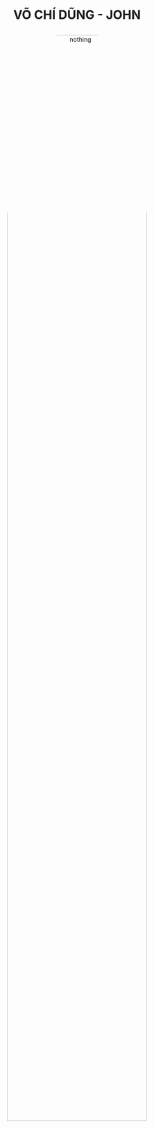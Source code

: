 <html>
<div align="center"">
    <h1>VÕ CHÍ DŨNG - JOHN</h1>
    <img
        width="80%"
        style="padding: 10px; border-radius: 40%;"
        src="https://www.planetware.com/wpimages/2020/02/france-in-pictures-beautiful-places-to-photograph-eiffel-tower.jpg"
        alt="nothing" />
</div>

<div class="footer_info">

</div>
</html>
